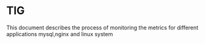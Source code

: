 # TIG
This document describes the process of monitoring the metrics for different applications mysql,nginx and linux system 
